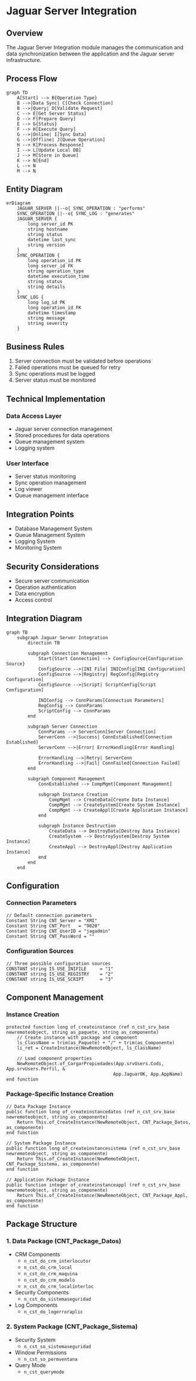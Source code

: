 # Jaguar Server Integration

## Overview
The Jaguar Server Integration module manages the communication and data synchronization between the application and the Jaguar server infrastructure.

## Process Flow
```mermaid
graph TD
    A[Start] --> B{Operation Type}
    B -->|Data Sync| C[Check Connection]
    B -->|Query| D[Validate Request]
    C --> E[Get Server Status]
    D --> F[Prepare Query]
    E --> G{Status}
    F --> H[Execute Query]
    G -->|Online| I[Sync Data]
    G -->|Offline| J[Queue Operation]
    H --> K[Process Response]
    I --> L[Update Local DB]
    J --> M[Store in Queue]
    K --> N[End]
    L --> N
    M --> N
```

## Entity Diagram
```mermaid
erDiagram
    JAGUAR_SERVER ||--o{ SYNC_OPERATION : "performs"
    SYNC_OPERATION ||--o{ SYNC_LOG : "generates"
    JAGUAR_SERVER {
        long server_id PK
        string hostname
        string status
        datetime last_sync
        string version
    }
    SYNC_OPERATION {
        long operation_id PK
        long server_id FK
        string operation_type
        datetime execution_time
        string status
        string details
    }
    SYNC_LOG {
        long log_id PK
        long operation_id FK
        datetime timestamp
        string message
        string severity
    }
```

## Business Rules
1. Server connection must be validated before operations
2. Failed operations must be queued for retry
3. Sync operations must be logged
4. Server status must be monitored

## Technical Implementation
### Data Access Layer
- Jaguar server connection management
- Stored procedures for data operations
- Queue management system
- Logging system

### User Interface
- Server status monitoring
- Sync operation management
- Log viewer
- Queue management interface

## Integration Points
- Database Management System
- Queue Management System
- Logging System
- Monitoring System

## Security Considerations
- Secure server communication
- Operation authentication
- Data encryption
- Access control

## Integration Diagram
```mermaid
graph TB
    subgraph Jaguar Server Integration
        direction TB
        
        subgraph Connection Management
            Start[Start Connection] --> ConfigSource{Configuration Source}
            ConfigSource -->|INI File| INIConfig[INI Configuration]
            ConfigSource -->|Registry| RegConfig[Registry Configuration]
            ConfigSource -->|Script| ScriptConfig[Script Configuration]
            
            INIConfig --> ConnParams[Connection Parameters]
            RegConfig --> ConnParams
            ScriptConfig --> ConnParams
        end
        
        subgraph Server Connection
            ConnParams --> ServerConn[Server Connection]
            ServerConn -->|Success| ConnEstablished[Connection Established]
            ServerConn -->|Error| ErrorHandling[Error Handling]
            
            ErrorHandling -->|Retry| ServerConn
            ErrorHandling -->|Fail| ConnFailed[Connection Failed]
        end
        
        subgraph Component Management
            ConnEstablished --> CompMgmt[Component Management]
            
            subgraph Instance Creation
                CompMgmt --> CreateData[Create Data Instance]
                CompMgmt --> CreateSystem[Create System Instance]
                CompMgmt --> CreateAppl[Create Application Instance]
            end
            
            subgraph Instance Destruction
                CreateData --> DestroyData[Destroy Data Instance]
                CreateSystem --> DestroySystem[Destroy System Instance]
                CreateAppl --> DestroyAppl[Destroy Application Instance]
            end
        end
    end
```

## Configuration

### Connection Parameters
```powerbuilder
// Default connection parameters
Constant String CNT_Server = "XMI"
Constant String CNT_Port   = "9020"
Constant String CNT_UserID = "jagadmin"
Constant String CNT_PassWord = ""
```

### Configuration Sources
```powerbuilder
// Three possible configuration sources
CONSTANT string IS_USE_INIFILE     = "1"
CONSTANT string IS_USE_REGISTRY    = "2"
CONSTANT string IS_USE_SCRIPT      = "3"
```

## Component Management

### Instance Creation
```powerbuilder
protected function long of_createinstance (ref n_cst_srv_base newremoteobject, string as_paquete, string as_componente)
    // Create instance with package and component
    ls_ClassName = trim(as_Paquete) + "/" + trim(as_Componente)
    li_ret = CreateInstance(NewRemoteObject, ls_ClassName)
    
    // Load component properties
    NewRemoteObject.of_CargarPropiedades(App.srvUsers.Codi, App.srvUsers.Perfil, &
                                        App.JaguarOK, App.AppName)
end function
```

### Package-Specific Instance Creation
```powerbuilder
// Data Package Instance
public function long of_createinstancedatos (ref n_cst_srv_base newremoteobject, string as_componente)
    Return This.of_CreateInstance(NewRemoteObject, CNT_Package_Datos, as_componente)
end function

// System Package Instance
public function long of_createinstancesistema (ref n_cst_srv_base newremoteobject, string as_componente)
    Return This.of_CreateInstance(NewRemoteObject, CNT_Package_Sistema, as_componente)
end function

// Application Package Instance
public function integer of_createinstanceappl (ref n_cst_srv_base newremoteobject, string as_componente)
    Return This.of_CreateInstance(NewRemoteObject, CNT_Package_Appl, as_componente)
end function
```

## Package Structure

### 1. Data Package (CNT_Package_Datos)
- CRM Components
  - `n_cst_do_crm_interlocutor`
  - `n_cst_do_crm_local`
  - `n_cst_do_crm_maquina`
  - `n_cst_do_crm_modelo`
  - `n_cst_do_crm_localinterloc`
- Security Components
  - `n_cst_do_sistemaseguridad`
- Log Components
  - `n_cst_do_logerroraplic`

### 2. System Package (CNT_Package_Sistema)
- Security System
  - `n_cst_so_sistemaseguridad`
- Window Permissions
  - `n_cst_so_permventana`
- Query Mode
  - `n_cst_querymode`